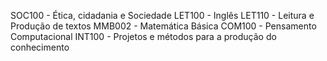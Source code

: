 SOC100 - Ética, cidadania e Sociedade
LET100 - Inglês
LET110 - Leitura e Produção de textos
MMB002 - Matemática Básica
COM100 - Pensamento Computacional
INT100 - Projetos e métodos para a produção do conhecimento